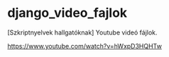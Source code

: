 # django_video_fajlok
[Szkriptnyelvek hallgatóknak] Youtube videó fájlok.

https://www.youtube.com/watch?v=hWxpD3HQHTw
